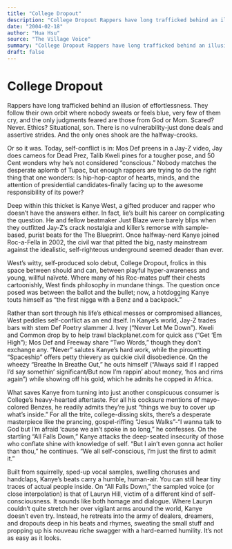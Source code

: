 ```yaml
---
title: "College Dropout"
description: "College Dropout Rappers have long trafficked behind an illusion of effortlessness. They follow their own orbit where nobody sweats or feels blue. There is no vulnerability-just done deals and assertiv..."
date: "2004-02-18"
author: "Hua Hsu"
source: "The Village Voice"
summary: "College Dropout Rappers have long trafficked behind an illusion of effortlessness. They follow their own orbit where nobody sweats or feels blue. There is no vulnerability-just done deals and assertive strides. But enough rappers are trying to do the right thing that one wonders."
draft: false
---
```


# College Dropout

Rappers have long trafficked behind an illusion of effortlessness. They follow their own orbit where nobody sweats or feels blue, very few of them cry, and the only judgments feared are those from God or Mom. Scared? Never. Ethics? Situational, son. There is no vulnerability-just done deals and assertive strides. And the only ones shook are the halfway-crooks.

Or so it was. Today, self-conflict is in: Mos Def preens in a Jay-Z video, Jay does cameos for Dead Prez, Talib Kweli pines for a tougher pose, and 50 Cent wonders why he’s not considered “conscious.” Nobody matches the desperate aplomb of Tupac, but enough rappers are trying to do the right thing that one wonders: Is hip-hop-captor of hearts, minds, and the attention of presidential candidates-finally facing up to the awesome responsibility of its power?

Deep within this thicket is Kanye West, a gifted producer and rapper who doesn’t have the answers either. In fact, lie’s built his career on complicating the question. He and fellow beatmaker Just Blaze were barely blips when they outfitted Jay-Z’s crack nostalgia and killer’s remorse with sample-based, purist beats for the The Blueprint. Once halfway-nerd Kanye joined Roc-a-Fella in 2002, the civil war that pitted the big, nasty mainstream against the idealistic, self-righteous underground seemed deader than ever.

West’s witty, self-produced solo debut, College Dropout, frolics in this space between should and can, between playful hyper-awareness and young, willful naïveté. Where many of his Roc-mates puff their chests cartoonishly, West finds philosophy in mundane things. The question once posed was between the ballot and the bullet; now, a hotdogging Kanye touts himself as “the first nigga with a Benz and a backpack.”

Rather than sort through his life’s ethical messes or compromised alliances, West peddles self-conflict as an end itself. In Kanye’s world, Jay-Z trades bars with stem Def Poetry slammer J. Ivey (“Never Let Me Down”). Kweli and Common drop by to help trawl blackplanet.com for quick ass (“Get ‘Em High”); Mos Def and Freeway share “Two Words,” though they don’t exchange any. “Never” salutes Kanye’s hard work, while the pirouetting “Spaceship” offers petty thievery as quickie civil disobedience. Qn the wheezy “Breathe In Breathe Out,” he outs himself (“Always said if I rapped I’d say somethin’ significant/But now I’m rappin’ about money, ‘hos and rims again”) while showing off his gold, which he admits he copped in Africa.

What saves Kanye from turning into just another conspicuous consumer is College’s heavy-hearted aftertaste. For all his cocksure mentions of mayo-colored Benzes, he readily admits they’re just “things we buy to cover up what’s inside.” For all the trite, college-dissing skits, there’s a desperate masterpiece like the prancing, gospel-riffing “Jesus Walks”-“I wanna talk to God but I’m afraid ‘cause we ain’t spoke in so long,” he confesses. On the startling “All Falls Down,” Kanye attacks the deep-seated insecurity of those who conflate shine with knowledge of self. “But I ain’t even gonna act holier than thou,” he continues. “We all self-conscious, I’m just the first to admit it.”

Built from squirrelly, sped-up vocal samples, swelling choruses and handclaps, Kanye’s beats carry a humble, human-air. You can still hear tiny traces of actual people inside. On “All Falls Down,” the sampled voice (or close interpolation) is that of Lauryn Hill, victim of a different kind of self-consciousness. It sounds like both homage and dialogue. Where Lauryn couldn’t quite stretch her over vigilant arms around the world, Kanye doesn’t even try. Instead, he retreats into the army of dealers, dreamers, and dropouts deep in his beats and rhymes, sweating the small stuff and propping up his nouveau riche swagger with a hard-earned humility. It’s not as easy as it looks.
